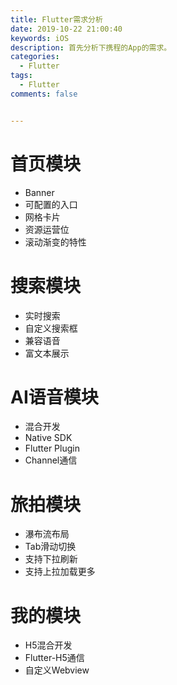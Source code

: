 ```yaml
---
title: Flutter需求分析
date: 2019-10-22 21:00:40
keywords: iOS
description: 首先分析下携程的App的需求。
categories: 
  - Flutter
tags:
  - Flutter
comments: false


---
```


# 首页模块

- Banner
- 可配置的入口
- 网格卡片
- 资源运营位
- 滚动渐变的特性

# 搜索模块

- 实时搜索
- 自定义搜索框
- 兼容语音
- 富文本展示

# AI语音模块

- 混合开发
- Native SDK
- Flutter Plugin
- Channel通信

# 旅拍模块

- 瀑布流布局
- Tab滑动切换
- 支持下拉刷新
- 支持上拉加载更多

# 我的模块

- H5混合开发
- Flutter-H5通信
- 自定义Webview



